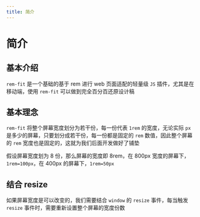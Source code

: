 ```yaml
---
title: 简介
---
```


# 简介

## 基本介绍

`rem-fit` 是一个基础的基于 rem 进行 web 页面适配的轻量级 `JS` 插件，尤其是在移动端，使用 `rem-fit` 可以做到完全百分百还原设计稿

## 基本理念

`rem-fit` 将整个屏幕宽度划分为若干份，每一份代表 `1rem` 的宽度，无论实际 `px` 是多少的屏幕，只要划分成若干份，每一份都是固定的 `rem` 数值，因此整个屏幕的 `rem` 宽度也是固定的，这就为我们后面开发做好了铺垫

假设屏幕宽度划为 8 份，那么屏幕的宽度即 8rem，在 800px 宽度的屏幕下，`1rem=100px`，在 400px 的屏幕下，`1rem=50px`

## 结合 resize

如果屏幕宽度是可以改变的，我们需要结合 `window` 的 `resize` 事件，每当触发 `resize` 事件时，需要重新设置整个屏幕的宽度份数
